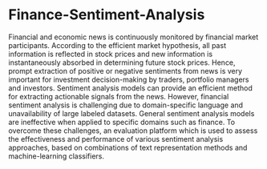 # Finance-Sentiment-Analysis
Financial and economic news is continuously monitored by financial market participants.  According to the efficient market hypothesis, all past information is reflected in stock prices and new information is instantaneously absorbed in determining future stock prices. Hence, prompt extraction of positive or negative sentiments from news is very important for investment decision-making by traders, portfolio managers and investors. Sentiment analysis models can provide an efficient method for extracting actionable signals from the news.  However, financial sentiment analysis is challenging due to domain-specific language and unavailability of large labeled datasets. General sentiment analysis models are ineffective when applied to specific domains such as finance. To overcome these challenges, an evaluation platform which is used to assess the effectiveness and performance of various sentiment analysis approaches, based on combinations of text representation methods and machine-learning classifiers.
